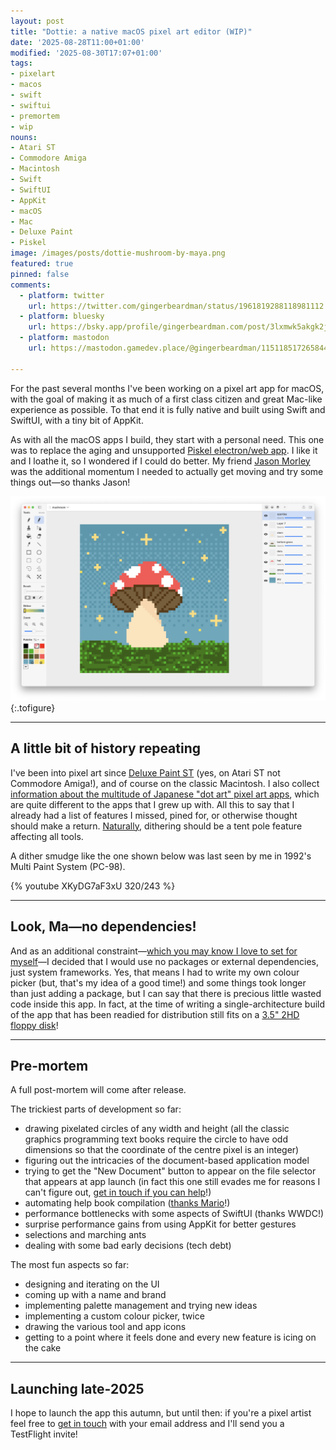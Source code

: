 ```yaml
---
layout: post
title: "Dottie: a native macOS pixel art editor (WIP)"
date: '2025-08-28T11:00+01:00'
modified: '2025-08-30T17:07+01:00'
tags:
- pixelart
- macos
- swift
- swiftui
- premortem
- wip
nouns:
- Atari ST
- Commodore Amiga
- Macintosh
- Swift
- SwiftUI
- AppKit
- macOS
- Mac
- Deluxe Paint
- Piskel
image: /images/posts/dottie-mushroom-by-maya.png
featured: true
pinned: false
comments:
  - platform: twitter
    url: https://twitter.com/gingerbeardman/status/1961819288118981112
  - platform: bluesky
    url: https://bsky.app/profile/gingerbeardman.com/post/3lxmwk5akgk2j
  - platform: mastodon
    url: https://mastodon.gamedev.place/@gingerbeardman/115118517265844279

---
```


For the past several months I've been working on a pixel art app for macOS, with the goal of making it as much of a first class citizen and great Mac-like experience as possible. To that end it is fully native and built using Swift and SwiftUI, with a tiny bit of AppKit.

As with all the macOS apps I build, they start with a personal need. This one was to replace the aging and unsupported [Piskel electron/web app](/2023/05/10/piskel-for-playdate/). I like it and I loathe it, so I wondered if I could do better. My friend [Jason Morley](https://jbmorley.co.uk/about/) was the additional momentum I needed to actually get moving and try some things out—so thanks Jason!

![IMG](/images/posts/dottie-mushroom-by-maya.png "A mushroom drawn by Maya")
{:.tofigure}

----

## A little bit of history repeating

I've been into pixel art since [Deluxe Paint ST](/about) (yes, on Atari ST not Commodore Amiga!), and of course on the classic Macintosh. I also collect [information about the multitude of Japanese "dot art" pixel art apps](/2023/10/21/list-of-vintage-japanese-pixel-dot-art-software/), which are quite different to the apps that I grew up with. All this to say that I already had a list of features I missed, pined for, or otherwise thought should make a return. [Naturally](/2024/07/14/shibuya-pixel-art-contest-2024/#bonus), dithering should be a tent pole feature affecting all tools.

A dither smudge like the one shown below was last seen by me in 1992's Multi Paint System (PC-98).

{% youtube XKyDG7aF3xU 320/243 %}

----

## Look, Ma—no dependencies!

And as an additional constraint—[which you may know I love to set for myself](/2023/11/21/yoyozo-how-i-made-a-playdate-game-in-39kb/)—I decided that I would use no packages or external dependencies, just system frameworks. Yes, that means I had to write my own colour picker (but, that's my idea of a good time!) and some things took longer than just adding a package, but I can say that there is precious little wasted code inside this app. In fact, at the time of writing a single-architecture build of the app that has been readied for distribution still fits on a [3.5" 2HD floppy disk](/2025/05/19/media-darling-t-shirt-design/)!

----

## Pre-mortem

A full post-mortem will come after release.

The trickiest parts of development so far:
- drawing pixelated circles of any width and height (all the classic graphics programming text books require the circle to have odd dimensions so that the coordinate of the centre pixel is an integer)
- figuring out the intricacies of the document-based application model
- trying to get the "New Document" button to appear on the file selector that appears at app launch (in fact this one still evades me for reasons I can't figure out, [get in touch if you can help](/support)!)
- automating help book compilation ([thanks Mario](https://marioaguzman.wordpress.com/2020/09/12/auth/)!)
- performance bottlenecks with some aspects of SwiftUI (thanks WWDC!)
- surprise performance gains from using AppKit for better gestures
- selections and marching ants
- dealing with some bad early decisions (tech debt)

The most fun aspects so far:
- designing and iterating on the UI
- coming up with a name and brand
- implementing palette management and trying new ideas
- implementing a custom colour picker, twice
- drawing the various tool and app icons
- getting to a point where it feels done and every new feature is icing on the cake

----

## Launching late-2025

I hope to launch the app this autumn, but until then: if you're a pixel artist feel free to [get in touch](/support) with your email address and I'll send you a TestFlight invite!
